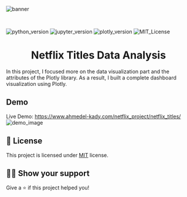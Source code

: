 ![banner](https://variety.com/wp-content/uploads/2020/05/netflix-logo.png)

<br>

![python_version](https://img.shields.io/badge/Python-v3.8-3776AB?style=for-the-badge&logo=Python)
![jupyter_version](https://img.shields.io/badge/Jupyter-v7.31.1-F37626?style=for-the-badge&logo=Jupyter)
![plotly_version](https://img.shields.io/badge/Plotly-v5.13.0-3F4F75?style=for-the-badge&logo=Plotly)
![MIT_License](https://img.shields.io/badge/License-MIT-9e1e32?style=for-the-badge&logo=)

<h1 align="center"> Netflix Titles Data Analysis</h1>
In this project, I focused more on the data visualization part and the attributes of the Plotly library. As a result, I built a complete dashboard visualization using Plotly.


## Demo
Live Demo: https://www.ahmedel-kady.com/netflix_project/netflix_titles/
![demo_image](https://ahmedel-kady.com/media/images/project_4.PNG)

## 📝 License

This project is licensed under [MIT](https://opensource.org/licenses/MIT) license.

## 🧑‍🚀 Show your support

Give a ⭐️ if this project helped you!
